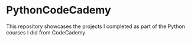 # PythonCodeCademy
This repository showcases the projects I completed as part of the Python courses I did from CodeCademy
